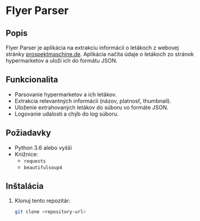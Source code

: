 # Flyer Parser

## Popis
Flyer Parser je aplikácia na extrakciu informácií o letákoch z webovej stránky [prospektmaschine.de](https://www.prospektmaschine.de). Aplikácia načíta údaje o letákoch zo stránok hypermarketov a uloží ich do formátu JSON.

## Funkcionalita
- Parsovanie hypermarketov a ich letákov.
- Extrakcia relevantných informácií (názov, platnosť, thumbnail).
- Uloženie extrahovaných letákov do súboru vo formáte JSON.
- Logovanie udalostí a chýb do log súboru.

## Požiadavky
- Python 3.6 alebo vyšší
- Knižnice:
  - `requests`
  - `beautifulsoup4`

## Inštalácia
1. Klonuj tento repozitár:
   ```bash
   git clone <repository-url>
